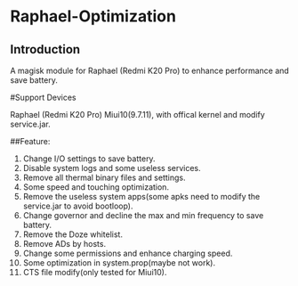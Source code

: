 # Raphael-Optimization

## Introduction 

A magisk module for Raphael (Redmi K20 Pro) to enhance performance and save battery.

#Support Devices

Raphael (Redmi K20 Pro) Miui10(9.7.11), with offical kernel and modify service.jar.

##Feature:

1. Change I/O settings to save battery.
2. Disable system logs and some useless services.
3. Remove all thermal binary files and settings.
4. Some speed and touching optimization.
5. Remove the useless system apps(some apks need to modify the service.jar to avoid bootloop).
6. Change governor and decline the max and min frequency to save battery.
7. Remove the Doze whitelist.
8. Remove ADs by hosts.
9. Change some permissions and enhance charging speed.
10. Some optimization in system.prop(maybe not work).
11. CTS file modify(only tested for Miui10).
